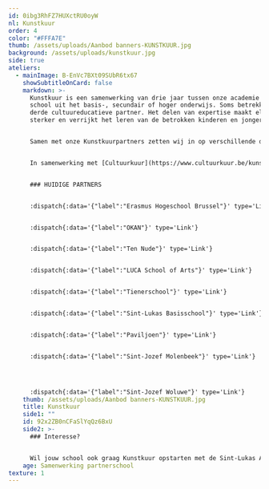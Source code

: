 ```yaml
---
id: 0ibg3RhFZ7HUXctRU0oyW
nl: Kunstkuur
order: 4
color: "#FFFA7E"
thumb: /assets/uploads/Aanbod banners-KUNSTKUUR.jpg
background: /assets/uploads/kunstkuur.jpg
side: true
ateliers:
  - mainImage: B-EnVc7BXt09SUbR6tx67
    showSubtitleOnCard: false
    markdown: >-
      Kunstkuur is een samenwerking van drie jaar tussen onze academie en een
      school uit het basis-, secundair of hoger onderwijs. Soms betrekken we een
      derde cultuureducatieve partner. Het delen van expertise maakt elk team
      sterker en verrijkt het leren van de betrokken kinderen en jongeren.


      Samen met onze Kunstkuurpartners zetten wij in op verschillende doelstellingen. We versterken het cultureel bewustzijn en de culturele expressie van de leerlingen. Daarnaast brengen we een duurzaam delend netwerk tot stand voor het organiseren van culturele leeractiviteiten. Tot slot hopen we nieuwe leerlingen te bereiken die hun parcours ook na de samenwerking verder willen zetten in onze academie.


      In samenwerking met [Cultuurkuur](https://www.cultuurkuur.be/kunstkuur#scrollto-algemene-informatie).


      ### HUIDIGE PARTNERS


      :dispatch{:data='{"label":"Erasmus Hogeschool Brussel"}' type='Link'}


      :dispatch{:data='{"label":"OKAN"}' type='Link'}


      :dispatch{:data='{"label":"Ten Nude"}' type='Link'}


      :dispatch{:data='{"label":"LUCA School of Arts"}' type='Link'}


      :dispatch{:data='{"label":"Tienerschool"}' type='Link'}


      :dispatch{:data='{"label":"Sint-Lukas Basisschool"}' type='Link'}


      :dispatch{:data='{"label":"Paviljoen"}' type='Link'}


      :dispatch{:data='{"label":"Sint-Jozef Molenbeek"}' type='Link'}




      :dispatch{:data='{"label":"Sint-Jozef Woluwe"}' type='Link'}
    thumb: /assets/uploads/Aanbod banners-KUNSTKUUR.jpg
    title: Kunstkuur
    side1: ""
    id: 92x2ZB0nCFaSlYqQz6BxU
    side2: >-
      ### Interesse?


      Wil jouw school ook graag Kunstkuur opstarten met de Sint-Lukas Academie? Contacteer Raisa Vandamme, coördinator Kunstkuur, via [info.academie@sintlukas.brussels](<>).
    age: Samenwerking partnerschool
texture: 1
---
```

